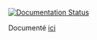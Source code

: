 [![Documentation Status](https://readthedocs.org/projects/pydago/badge/?version=latest)](https://pydago.readthedocs.io/?badge=latest)

Documenté [ici](https://pydago.readthedocs.io/)
